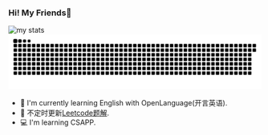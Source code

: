 ### Hi! My Friends👋

<!--
**yankewei/yankewei** is a ✨ _special_ ✨ repository because its `README.md` (this file) appears on your GitHub profile.

Here are some ideas to get you started:

- 🔭 I’m currently working on ...
- 🌱 I’m currently learning ...
- 👯 I’m looking to collaborate on ...
- 🤔 I’m looking for help with ...
- 💬 Ask me about ...
- 📫 How to reach me: ...
- 😄 Pronouns: ...
- ⚡ Fun fact: ...
-->

![my stats](https://github-readme-stats.vercel.app/api?username=yankewei&show_icons=true&theme=radical)
![snake](https://raw.githubusercontent.com/yankewei/yankewei/output/github-contribution-grid-snake.svg)
- 💪 I'm currently learning English with OpenLanguage(开言英语).
- 🤔️ 不定时更新[Leetcode题解](https://github.com/yankewei/LeetCode-Go).
- 💻 I'm learning CSAPP.
